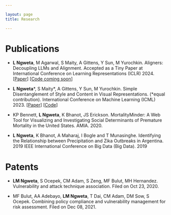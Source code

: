 ```yaml
---

layout: page
title: Research

---
```

# Publications

* <b>L Ngweta</b>, M Agarwal, S Maity, A Gittens, Y Sun, M Yurochkin. Aligners: Decoupling LLMs and Alignment. Accepted as a Tiny Paper at International Conference on Learning Representations (ICLR) 2024. [[Paper](https://arxiv.org/pdf/2403.04224.pdf)] [[Code coming soon](comingsoon)] 

* <b>L Ngweta</b>\*, S Maity\*, A Gittens, Y Sun, M Yurochkin. Simple Disentanglement of Style and Content in Visual Representations. (\*equal contribution). International Conference on Machine Learning (ICML) 2023. [[Paper](https://arxiv.org/abs/2302.09795)] [[Code](https://github.com/lilianngweta/PISCO)]

* KP Bennett, <b>L Ngweta</b>, K Bhanot, JS Erickson. MortalityMinder: A Web Tool for Visualizing and Investigating Social Determinants of Premature Mortality in the United States. AMIA. 2020.

* <b>L Ngweta</b>, K Bhanot, A Maharaj, I Bogle and T Munasinghe. Identifying the Relationship between Precipitation and Zika Outbreaks in Argentina. 2019 IEEE International Conference on Big Data (Big Data). 2019



# Patents

* <b>LM Ngweta</b>, S Ocepek, CM Adam, S Zeng, MF Bulut, MH Hernandez. Vulnerability and attack technique association. Filed on Oct 23, 2020.

* MF Bulut, AA Adebayo, <b>LM Ngweta</b>, T Dai, CM Adam, DM Sow, S Ocepek. Combining policy compliance and vulnerability management for risk assessment. Filed on Dec 08, 2021.

